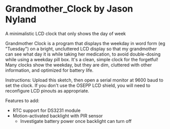 # Grandmother_Clock by Jason Nyland

A minimalistic LCD clock that only shows the day of week

Grandmother Clock is a program that displays the weekday 
in word form (eg "Tuesday") on a bright, uncluttered
LCD display so that my grandmother can see what day it is
while taking her medication, to avoid double-dosing while
using a weekday pill box.  It's a clean, simple clock for 
the forgetful!  Many clocks show the weekday, but they are
dim, cluttered with other information, and optimized for 
battery life.

Instructions:
Upload this sketch, then open a serial monitor at 9600 baud
to set the clock.  If you don't use the OSEPP LCD shield,
you will need to reconfigure LCD pinouts as appropriate.

Features to add:
- RTC support for DS3231 module
- Motion-activated backlight with PIR sensor
  - Investigate battery power once backlight can turn off
